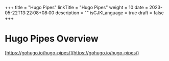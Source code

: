 +++
title = "Hugo Pipes"
linkTitle = "Hugo Pipes"
weight = 10
date = 2023-05-22T13:22:08+08:00
description = ""
isCJKLanguage = true
draft = false
+++

# Hugo Pipes Overview

[https://gohugo.io/hugo-pipes/](https://gohugo.io/hugo-pipes/)